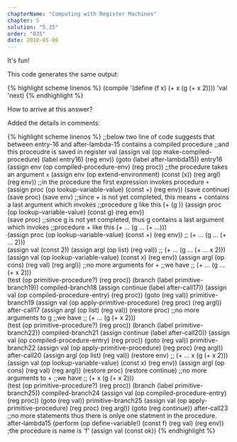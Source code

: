 ```yaml
---
chapterName: "Computing with Register Machines"
chapter: 5
solution: "5.35"
order: "035"
date: 2018-05-08 
---
```


It's fun!

This code generates the same output:

{% highlight scheme linenos %}
(compile '(define (f x)
  (+ x (g (+ x 2)))) 'val 'next)
{% endhighlight %}

How to arrive at this answer?

Added the details in comments:

{% highlight scheme linenos %}
;;below two line of code suggests that between entry-16 and after-lambda-15 contains a compiled procedure
;;and this proceudre is saved in register val
(assign val (op make-compiled-procedure) (label entry16) (reg env))
(goto (label after-lambda15)) 
entry16
(assign env (op compiled-procedure-env) (reg proc))
;;the procedure takes an argument `x`
(assign env (op extend-environment) (const (x)) (reg argl) (reg env))
;;in the procedure the first expression invokes procedure `+`
(assign proc (op lookup-variable-value) (const +) (reg env))
(save continue)
(save proc)
(save env)
;;since + is not yet completed, this means + contains a last argument which invokes
;;procedure g like this (+ <other arguments> (g <arguments to g>))
(assign proc (op lookup-variable-value) (const g) (reg env))  
(save proc)
;;since g is not yet completed, thus g contains a last argument which invokes
;;procedure + like this (+ ... (g ... (+ ...)))  
(assign proc (op lookup-variable-value) (const +) (reg env))
;; (+ ... (g ... (+ ... 2)))  
(assign val (const 2))
(assign argl (op list) (reg val))
;; (+ ... (g ... (+ ... x 2)))  
(assign val (op lookup-variable-value) (const x) (reg env))
(assign argl (op cons) (reg val) (reg argl))
;;no more arguments for +
;;we have 
;; (+ ... (g ... (+ x 2)))  
(test (op primitive-procedure?) (reg proc))
(branch (label primitive-branch19))
compiled-branch18
(assign continue (label after-call17))
(assign val (op compiled-procedure-entry) (reg proc))
(goto (reg val))
primitive-branch19
(assign val (op apply-primitive-procedure) (reg proc) (reg argl))
after-call17
(assign argl (op list) (reg val))
(restore proc)
;;no more arguments to g
;;we have
;; (+ ... (g (+ x 2)))  
(test (op primitive-procedure?) (reg proc))
(branch (label primitive-branch22))
compiled-branch21
(assign continue (label after-call20))
(assign val (op compiled-procedure-entry) (reg proc))
(goto (reg val))
primitive-branch22
(assign val (op apply-primitive-procedure) (reg proc) (reg argl))
after-call20
(assign argl (op list) (reg val))
(restore env)
;; (+ ... x (g (+ x 2)))  
(assign val (op lookup-variable-value) (const x) (reg env))
(assign argl (op cons) (reg val) (reg argl))
(restore proc)
(restore continue)
;;no more arguments to +
;;we have
;; (+ x (g (+ x 2)))  
(test (op primitive-procedure?) (reg proc))
(branch (label primitive-branch25))
compiled-branch24
(assign val (op compiled-procedure-entry) (reg proc))
(goto (reg val))
primitive-branch25
(assign val (op apply-primitive-procedure) (reg proc) (reg argl))
(goto (reg continue))
after-call23
;;no more statements thus there is onlye one statment in the procedure.
after-lambda15
(perform (op define-variable!) (const f) (reg val) (reg env)) ;the procedure is name is 'f'
(assign val (const ok)) 
{% endhighlight %}
